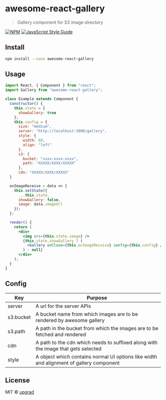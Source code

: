 # awesome-react-gallery

> Gallery component for S3 image directory

[![NPM](https://img.shields.io/npm/v/awesome-react-gallery.svg)](https://www.npmjs.com/package/awesome-react-gallery) [![JavaScript Style Guide](https://img.shields.io/badge/code_style-standard-brightgreen.svg)](https://standardjs.com)

## Install

```bash
npm install --save awesome-react-gallery
```

## Usage

```jsx
import React, { Component } from "react";
import Gallery from "awesome-react-gallery";

class Example extends Component {
  constructor() {
    this.state = {
      showGallery: true
    };
    this.config = {
      size: "medium",
      server: "http://localhost:3000/gallery",
      style: {
        width: 60,
        align: "left"
      },
      s3: {
        bucket: "xxxx-xxxx-xxxx",
        path: "XXXXX/XXXX/XXXXX"
      },
      cdn: "XXXXX/XXXX/XXXXX"
  }

  onImageReceive = data => {
    this.setState({
      ...this.state,
      showGallery: false,
      image: data.imageUrl
    });
  };

  render() {
    return (
      <div>
        <img src={this.state.image} />
        {this.state.showGallery ? (
          <Gallery onClose={this.onImageReceive} config={this.config} />
        ) : null}
      </div>
    );
  }
}
```

## Config

| Key  | Purpose |
| ------------- | ------------- |
| server  | A url for the server APIs  |
| s3.bucket  | A bucket name from which images are to be rendered by awesome gallery  |
| s3.path  | A path in the bucket from which the images are to be fetched and rendered |
| cdn  | A path to the cdn which needs to suffixed along with the image that gets selected  |
| style  | A object which contains normal UI options like width and alignment of gallery component  |

## License

MIT © [upgrad](https://github.com/upgrad)
